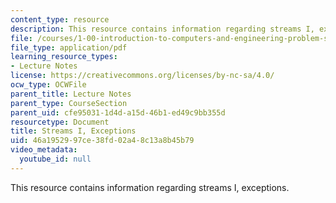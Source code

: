 ```yaml
---
content_type: resource
description: This resource contains information regarding streams I, exceptions.
file: /courses/1-00-introduction-to-computers-and-engineering-problem-solving-spring-2012/46a1952997ce38fd02a48c13a8b45b79_MIT1_00S12_Lec_23.pdf
file_type: application/pdf
learning_resource_types:
- Lecture Notes
license: https://creativecommons.org/licenses/by-nc-sa/4.0/
ocw_type: OCWFile
parent_title: Lecture Notes
parent_type: CourseSection
parent_uid: cfe95031-1d4d-a15d-46b1-ed49c9bb355d
resourcetype: Document
title: Streams I, Exceptions
uid: 46a19529-97ce-38fd-02a4-8c13a8b45b79
video_metadata:
  youtube_id: null
---
```

This resource contains information regarding streams I, exceptions.